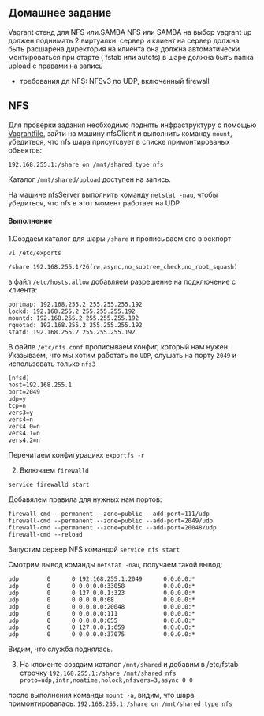 ## Домашнее задание

Vagrant стенд  для NFS или.SAMBA
NFS или SAMBA на выбор
vagrant up должен поднимать 2 виртуалки: сервер и клиент
на сервер должна быть расшарена директория
на клиента она должна автоматически монтироваться при старте ( fstab или autofs)
в шаре должна быть папка upload с правами на запись
- требования дл NFS: NFSv3 по UDP, включенный firewall

## NFS
Для проверки задания необходимо поднять инфраструктуру с помощью [Vagrantfile](https://github.com/bootcd/Otus-linux-homework/blob/nfs/Vagrantfile), зайти на машину nfsClient и выполнить команду `mount`, убедиться, что nfs шара присутсвует в списке примонтированых объектов:
```
192.168.255.1:/share on /mnt/shared type nfs
```
Каталог `/mnt/shared/upload` доступен на запись.

На машине nfsServer выполнить команду `netstat -nau`, чтобы убедиться, что nfs в этот момент работает на UDP


#### Выполнение

1.Создаем каталог для шары `/share` и прописываем его в эскпорт

`vi /etc/exports`
```
/share 192.168.255.1/26(rw,async,no_subtree_check,no_root_squash)
```
в файл `/etc/hosts.allow` добавляем разрешение на подключение с клиента:
```
portmap: 192.168.255.2 255.255.255.192
lockd: 192.168.255.2 255.255.255.192
mountd: 192.168.255.2 255.255.255.192
rquotad: 192.168.255.2 255.255.255.192
statd: 192.168.255.2 255.255.255.192
```
В файле `/etc/nfs.conf` прописываем конфиг, который нам нужен.
Указываем, что мы хотим работать по `UDP`, слушать на порту `2049` и использовать только `nfs3`
```
[nfsd]
host=192.168.255.1
port=2049
udp=y
tcp=n
vers3=y
vers4=n
vers4.0=n
vers4.1=n
vers4.2=n

```

Перечитаем конфигурацию:
`exportfs -r`

2. Включаем `firewalld`

`service firewalld start`

Добавялем правила для нужных нам портов:

```
firewall-cmd --permanent --zone=public --add-port=111/udp
firewall-cmd --permanent --zone=public --add-port=2049/udp
firewall-cmd --permanent --zone=public --add-port=20048/udp
firewall-cmd --reload

```
Запустим сервер NFS командой `service nfs start`

Смотрим вывод команды `netstat -nau`, получаем такой вывод:
```
udp        0      0 192.168.255.1:2049      0.0.0.0:*
udp        0      0 0.0.0.0:33058           0.0.0.0:*
udp        0      0 127.0.0.1:323           0.0.0.0:*
udp        0      0 0.0.0.0:68              0.0.0.0:*
udp        0      0 0.0.0.0:20048           0.0.0.0:*
udp        0      0 0.0.0.0:111             0.0.0.0:*
udp        0      0 0.0.0.0:655             0.0.0.0:*
udp        0      0 127.0.0.1:659           0.0.0.0:*
udp        0      0 0.0.0.0:37075           0.0.0.0:*

```
Видим, что служба поднялась.

3. На клоиенте создаим каталог `/mnt/shared`
и добавим в /etc/fstab строчку `192.168.255.1:/share /mnt/shared nfs  proto=udp,intr,noatime,nolock,nfsvers=3,async 0 0`

после выполнения команды `mount -a`, видим, что шара примонтировалась:
`192.168.255.1:/share on /mnt/shared type nfs`
